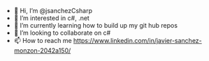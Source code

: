 - 👋 Hi, I’m @jsanchezCsharp
- 👀 I’m interested in c#, .net
- 🌱 I’m currently learning how to build up my git hub repos
- 💞️ I’m looking to collaborate on c#
- 📫 How to reach me https://www.linkedin.com/in/javier-sanchez-monzon-2042a150/

<!---
jsanchezCsharp/jsanchezCsharp is a ✨ special ✨ repository because its `README.md` (this file) appears on your GitHub profile.
You can click the Preview link to take a look at your changes.
--->
